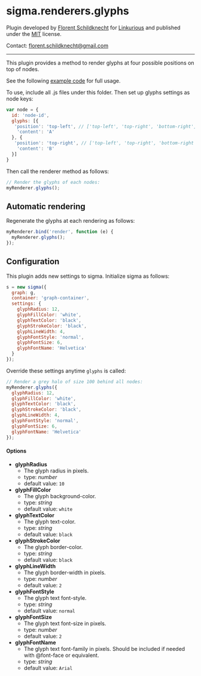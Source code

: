 sigma.renderers.glyphs
=====================

Plugin developed by [Florent Schildknecht](https://github.com/Flo-Schield-Bobby) for [Linkurious](https://github.com/Linkurious) and published under the [MIT](LICENSE) license.

Contact: florent.schildknecht@gmail.com

---

This plugin provides a method to render glyphs at four possible positions on top of nodes.

See the following [example code](../../examples/glyphs-renderer.html) for full usage.

To use, include all .js files under this folder.
Then set up glyphs settings as node keys:

````javascript
var node = {
  id: 'node-id',
  glyphs: [{
   'position': 'top-left', // ['top-left', 'top-right', 'bottom-right', 'bottom-left']
    'content': 'A'
  }, {
   'position': 'top-right', // ['top-left', 'top-right', 'bottom-right', 'bottom-left']
    'content': 'B'
  }]
}
````

Then call the renderer method as follows:

````javascript
// Render the glyphs of each nodes:
myRenderer.glyphs();
````

## Automatic rendering

Regenerate the glyphs at each rendering as follows:

````javascript
myRenderer.bind('render', function (e) {
  myRenderer.glyphs();
});
````

## Configuration

This plugin adds new settings to sigma. Initialize sigma as follows:

````javascript
s = new sigma({
  graph: g,
  container: 'graph-container',
  settings: {
    glyphRadius: 12,
    glyphFillColor: 'white',
    glyphTextColor: 'black',
    glyphStrokeColor: 'black',
    glyphLineWidth: 4,
    glyphFontStyle: 'normal',
    glyphFontSize: 6,
    glyphFontName: 'Helvetica'
  }
});
````

Override these settings anytime `glyphs` is called:

````javascript
// Render a grey halo of size 100 behind all nodes:
myRenderer.glyphs({
  glyphRadius: 12,
  glyphFillColor: 'white',
  glyphTextColor: 'black',
  glyphStrokeColor: 'black',
  glyphLineWidth: 4,
  glyphFontStyle: 'normal',
  glyphFontSize: 6,
  glyphFontName: 'Helvetica'
});
````


#### Options

 * **glyphRadius**
   * The glyph radius in pixels.
   * type: *number*
   * default value: `10`
 * **glyphFillColor**
   * The glyph background-color.
   * type: *string*
   * default value: `white`
 * **glyphTextColor**
   * The glyph text-color.
   * type: *string*
   * default value: `black`
 * **glyphStrokeColor**
   * The glyph border-color.
   * type: *string*
   * default value: `black`
 * **glyphLineWidth**
   * The glyph border-width in pixels.
   * type: *number*
   * default value: `2`
 * **glyphFontStyle**
   * The glyph text font-style.
   * type: *string*
   * default value: `normal`
 * **glyphFontSize**
   * The glyph text font-size in pixels.
   * type: *number*
   * default value: `2`
 * **glyphFontName**
   * The glyph text font-family in pixels. Should be included if needed with @font-face or equivalent.
   * type: *string*
   * default value: `Arial`
